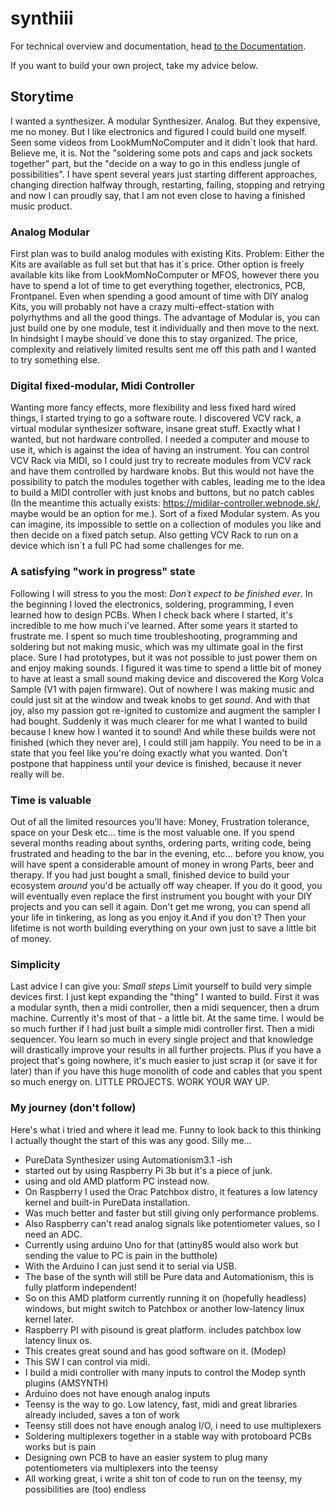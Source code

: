 # synthiii

For technical overview and documentation, head [to the Documentation](./Documentation/Documentation.md).

If you want to build your own project, take my advice below.

## Storytime
I wanted a synthesizer. A modular Synthesizer. Analog. But they expensive, me no money. But I like electronics and figured I could build one myself.
Seen some videos from LookMumNoComputer and it didn´t look that hard. Believe me, it is. Not the "soldering some pots and caps and jack sockets together" part, but the "decide on a way to go in this endless jungle of possibilities".
I have spent several years just starting different approaches, changing direction halfway through, restarting, failing, stopping and retrying and now I can proudly say, that I am not even close to having a finished music product.

### Analog Modular
First plan was to build analog modules with existing Kits. Problem: Either the Kits are available as full set but that has it´s price. Other option is freely available kits like from LookMomNoComputer or MFOS, however there you have to spend a lot of time to get everything together, electronics, PCB, Frontpanel. Even when spending a good amount of time with DIY analog Kits, you will probably not have a crazy multi-effect-station with polyrhythms and all the good things. The advantage of Modular is, you can just build one by one module, test it individually and then move to the next. In hindsight I maybe should´ve done this to stay organized. The price, complexity and relatively limited results sent me off this path and I wanted to try something else.

### Digital fixed-modular, Midi Controller
Wanting more fancy effects, more flexibility and less fixed hard wired things, I started trying to go a software route. I discovered VCV rack, a virtual modular synthesizer software, insane great stuff. Exactly what I wanted, but not hardware controlled. I needed a computer and mouse to use it, which is against the idea of having an instrument. You can control VCV Rack via MIDI, so I could just try to recreate modules from VCV rack and have them controlled by hardware knobs. But this would not have the possibility to patch the modules together with cables, leading me to the idea to build a MIDI controller with just knobs and buttons, but no patch cables (In the meantime this actually exists: https://midilar-controller.webnode.sk/, maybe would be an option for me.).
Sort of a fixed Modular system. As you can imagine, its impossible to settle on a collection of modules you like and then decide on a fixed patch setup. Also getting VCV Rack to run on a device which isn´t a full PC had some challenges for me.


### A satisfying "work in progress" state
Following I will stress to you the most: *Don´t expect to be finished ever*.
In the beginning I loved the electronics, soldering, programming, I even learned how to design PCBs. When I check back where I started, it's incredible to me how much i've learned. After some years it started to frustrate me. I spent so much time troubleshooting, programming and soldering but not making music, which was my ultimate goal in the first place. Sure I had prototypes, but it was not possible to just power them on and enjoy making sounds. I figured it was time to spend a little bit of money to have at least a small sound making device and discovered the Korg Volca Sample (V1 with pajen firmware). Out of nowhere I was making music and could just sit at the window and tweak knobs to get *sound*.
And with that joy, also my passion got re-ignited to customize and augment the sampler I had bought. Suddenly it was much clearer for me what I wanted to build because I knew how I wanted it to sound! And while these builds were not finished (which they never are), I could still jam happily.
You need to be in a state that you feel like you're doing exactly what you wanted. Don't postpone that happiness until your device is finished, because it never really will be.

### Time is valuable
Out of all the limited resources you'll have: Money, Frustration tolerance, space on your Desk etc... time is the most valuable one. If you spend several months reading about synths, ordering parts, writing code, being frustrated and heading to the bar in the evening, etc...
before you know, you will have spent a considerable amount of money in wrong Parts, beer and therapy. If you had just bought a small, finished device to build your ecosystem *around* you'd be actually off way cheaper.
If you do it good, you will eventually even replace the first instrument you bought with your DIY projects and you can sell it again. Don't get me wrong, you can spend all your life in tinkering, as long as you enjoy it.And if you don´t? Then your lifetime is not worth building everything on your own just to save a little bit of money.


### Simplicity
Last advice I can give you: *Small steps*
Limit yourself to build very simple devices first. I just kept expanding the "thing" I wanted to build. First it was a modular synth, then a midi controller, then a midi sequencer, then a drum machine. Currently it's most of that - a little bit. At the same time.
I would be so much further if I had just built a simple midi controller first. Then a midi sequencer. You learn so much in every single project and that knowledge will drastically improve your results in all further projects.
Plus if you have a project that's going nowhere, it's much easier to just scrap it (or save it for later) than if you have this huge monolith of code and cables that you spent so much energy on.
LITTLE PROJECTS. WORK YOUR WAY UP.


### My journey (don't follow)
Here's what i tried and where it lead me. Funny to look back to this thinking I actually thought the start of this was any good. Silly me...

* PureData Synthesizer using Automationism3.1 -ish
* started out by using Raspberry Pi 3b but it's a piece of junk.
* using and old AMD platform PC instead now.
* On Raspberry I used the Orac Patchbox distro, it features a low latency kernel and built-in PureData installation.
* Was much better and faster but still giving only performance problems.
* Also Raspberry can't read analog signals like potentiometer values, so I need an ADC.
* Currently using arduino Uno for that (attiny85 would also work but sending the value to PC is pain in the butthole)
* With the Arduino I can just send it to serial via USB.
* The base of the synth will still be Pure data and Automationism, this is fully platform independent!
* So on this AMD platform currently running it on (hopefully headless) windows, but might switch to Patchbox or another low-latency linux kernel later.
* Raspberry PI with pisound is great platform. includes patchbox low latency linux os.
* This creates great sound and has good software on it. (Modep)
* This SW I can control via midi.
* I build a midi controller with many inputs to control the Modep synth plugins (AMSYNTH)
* Arduino does not have enough analog inputs
* Teensy is the way to go. Low latency, fast, midi and great libraries already included, saves a ton of work
* Teensy still does not have enough analog I/O, i need to use multiplexers
* Soldering multiplexers together in a stable way with protoboard PCBs works but is pain
* Designing own PCB to have an easier system to plug many potentiometers via multiplexers into the teensy
* All working great, i write a shit ton of code to run on the teensy, my possibilities are (too) endless

